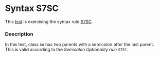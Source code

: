 # Syntax S7SC

This [test](.) is exercising the syntax rule [S7SC](../Readme.md).

### Description

In this test, class `AA` has two parents with a semicolon after the last parent. This is valid according to the *Semicolon Optionality rule* `S7SC`.
